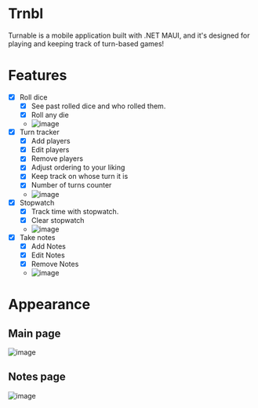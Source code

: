 # Trnbl
Turnable is a mobile application built with .NET MAUI, and it's designed for playing and keeping track of turn-based games!
                                                       

# Features
- [x] Roll dice
     - [x] See past rolled dice and who rolled them.
     - [x] Roll any die
     - ![image](https://github.com/n0laja00/Trnbl/assets/73889850/9cb2aa34-b50c-4e92-b20d-268c0a7aac7b)
- [x] Turn tracker
     - [x] Add players
     - [x] Edit players
     - [x] Remove players 
     - [x] Adjust ordering to your liking
     - [x] Keep track on whose turn it is
     - [x] Number of turns counter
     - ![image](https://github.com/n0laja00/Trnbl/assets/73889850/fd6ffb74-9609-4599-957f-0cf2b9bf1c7b)
- [x] Stopwatch
     - [x] Track time with stopwatch. 
     - [x] Clear stopwatch
     - ![image](https://github.com/n0laja00/Trnbl/assets/73889850/b382f36a-f600-47e8-8f0a-dd2f44e85d62)
- [x] Take notes
     - [x] Add Notes
     - [x] Edit Notes  
     - [x] Remove Notes
     - ![image](https://github.com/n0laja00/Trnbl/assets/73889850/8c20b167-1afe-4814-8cfb-2626e5b5eb79)

# Appearance
## Main page
![image](https://github.com/n0laja00/Trnbl/assets/73889850/5cd926ed-f7d8-4538-aae3-210e23a87779)

## Notes page
![image](https://github.com/n0laja00/Trnbl/assets/73889850/5013f44c-e7d4-4563-af38-9f3a5e99cdf8)
